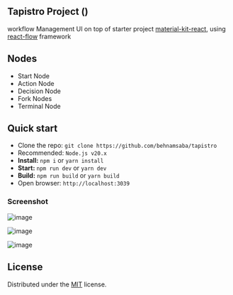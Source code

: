 ## Tapistro Project ()

workflow Management UI on top of starter project [material-kit-react](https://github.com/minimal-ui-kit/material-kit-react), using [react-flow](https://github.com/xyflow/xyflow) framework


## Nodes

- Start Node
- Action Node
- Decision Node
- Fork Nodes
- Terminal Node

## Quick start

- Clone the repo: `git clone https://github.com/behnamsaba/tapistro`
- Recommended: `Node.js v20.x`
- **Install:** `npm i` or `yarn install`
- **Start:** `npm run dev` or `yarn dev`
- **Build:** `npm run build` or `yarn build`
- Open browser: `http://localhost:3039`

### Screenshot

![image](https://github.com/user-attachments/assets/3670c965-4814-4b5b-8911-af164a94e92d)

![image](https://github.com/user-attachments/assets/17004bfd-4899-437a-bb82-3a92fae2b278)

![image](https://github.com/user-attachments/assets/fe2b4e5d-e19c-468b-b5d7-d101a6b3a52b)


## License

Distributed under the [MIT](https://github.com/minimal-ui-kit/minimal.free/blob/main/LICENSE.md) license.
